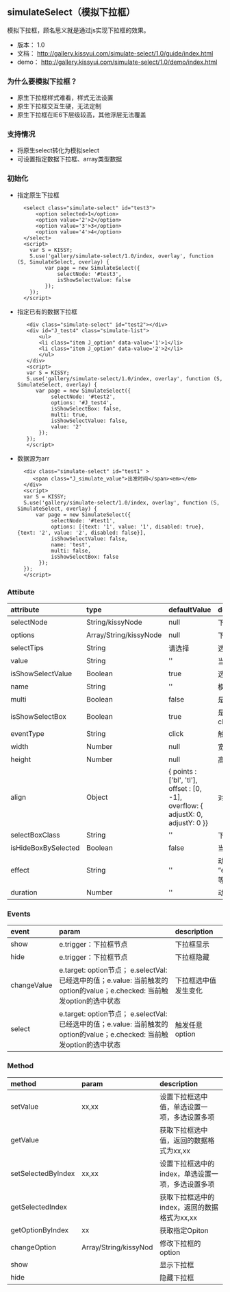## simulateSelect（模拟下拉框）

模拟下拉框，顾名思义就是通过js实现下拉框的效果。

* 版本： 1.0
* 文档： http://gallery.kissyui.com/simulate-select/1.0/guide/index.html
* demo： http://gallery.kissyui.com/simulate-select/1.0/demo/index.html

### 为什么要模拟下拉框？
* 原生下拉框样式难看，样式无法设置
* 原生下拉框交互生硬，无法定制
* 原生下拉框在IE6下层级较高，其他浮层无法覆盖


### 支持情况
* 将原生select转化为模拟select
* 可设置指定数据下拉框、array类型数据

### 初始化
* 指定原生下拉框
    
	    <select class="simulate-select" id="test3">
		    <option selected>1</option>
		    <option value='2'>2</option>
		    <option value='3'>3</option>
		    <option value='4'>4</option>
	    </select>
	    <script>
	      var S = KISSY;
	      S.use('gallery/simulate-select/1.0/index, overlay', function (S, SimulateSelect, overlay) {
	           var page = new SimulateSelect({
	               selectNode: '#test3',
	               isShowSelectValue: false
	           });
	      });
	    </script>


* 指定已有的数据下拉框
 
	     <div class="simulate-select" id="test2"></div>
	     <div id="J_test4" class="simulate-list">
	         <ul>
		     <li class="item J_option" data-value='1'>1</li>
		     <li class="item J_option" data-value='2'>2</li>
	         </ul>
	     </div>
	     <script>
	     var S = KISSY;
	     S.use('gallery/simulate-select/1.0/index, overlay', function (S, SimulateSelect, overlay) {
	        var page = new SimulateSelect({
	             selectNode: '#test2',
	             options: '#J_test4',
	             isShowSelectBox: false,
	             multi: true,
	             isShowSelectValue: false,
	             value: '2'
	         });
	     });
	     </script>
	    
* 数据源为arr

	    <div class="simulate-select" id="test1" >
		   <span class="J_simulate_value">出发时间</span><em></em>
	    </div>
	    <script>
	    var S = KISSY;
	    S.use('gallery/simulate-select/1.0/index, overlay', function (S, SimulateSelect, overlay) {
	        var page = new SimulateSelect({
	             selectNode: '#test1',
	             options: [{text: '1', value: '1', disabled: true}, {text: '2', value: '2', disabled: false}],
	             isShowSelectValue: false,
	             name: 'test',
	             multi: false,
	             isShowSelectBox: false
	         });
	    });
	    </script>



### Attibute

|attribute|type|defaultValue|description|
|:---------------|:--------|:----|:----------|
|selectNode| String/kissyNode | null | 下拉框触发节点 |
|options| Array/String/kissyNode | null | 下拉选项 |
|selectTips | String | 请选择 | 选择提醒，用户未选择内容时的提醒文案 |
|value| String | '' | 当前选中的value |
|isShowSelectValue| Boolean | true | 选中某个选项以后，是展示此value |
|name| String | '' | 模拟下拉框的name, 如果是原生select，直接读取设置的name |
|multi| Boolean | false | 是否是多选 |
|isShowSelectBox| Boolean | true | 是否显示选择框，例如：单选显示radio button，复线显示checkbox |
|eventType| String | click | 触发显示下拉框的事件 |
|width| Number | null | 宽度，超过设定宽度则又滚动条，不设置则自适应 |
|height| Number | null | 高度，超过设定高度则有滚动条，不设置则自适应 |
|align| Object | { points  : ['bl', 'tl'], offset  : [0, -1], overflow: { adjustX: 0, adjustY: 0 }}  | 对齐，同Overlay的设置|
|selectBoxClass| String | '' | 下拉框外层添加的class |
|isHideBoxBySelected| Boolean | false | 当用户选择某一项以后是否关闭下拉框 |
|effect| String | '' | 动画方式,  “easeNone”,”easeIn”,”easeOut”,”easeBoth”,”easeInStrong” 等|
|duration| Number| '' | 动画shi'chan |



### Events

|event|param|description|
|:----|:----|:----------|
|show| e.trigger：下拉框节点 | 下拉框显示 |
|hide| e.trigger：下拉框节点 | 下拉框隐藏|
|changeValue|e.target: option节点； e.selectVal: 已经选中的值；e.value: 当前触发的option的value；e.checked: 当前触发option的选中状态 | 下拉框选中值发生变化 |
|select|e.target: option节点； e.selectVal: 已经选中的值；e.value: 当前触发的option的value；e.checked: 当前触发option的选中状态 | 触发任意option |

### Method

|method|param|description|
|:-----|:----|:----------|
|setValue| xx,xx | 设置下拉框选中值，单选设置一项，多选设置多项 |
|getValue| |获取下拉框选中值，返回的数据格式为xx,xx |
|setSelectedByIndex| xx,xx |设置下拉框选中的index，单选设置一项，多选设置多项|
|getSelectedIndex| |获取下拉框选中的index，返回的数据格式为xx,xx |
|getOptionByIndex| xx | 获取指定Opiton|
|changeOption| Array/String/kissyNod |修改下拉框的option|
|show||显示下拉框|
|hide||隐藏下拉框|







         
         
       




